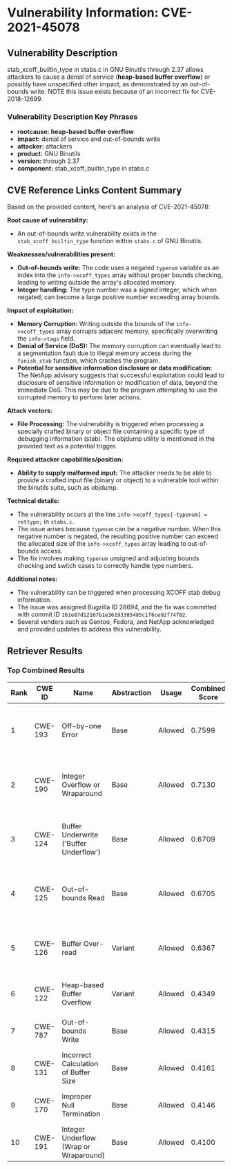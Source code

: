 # Vulnerability Information: CVE-2021-45078

## Vulnerability Description
stab_xcoff_builtin_type in stabs.c in GNU Binutils through 2.37 allows attackers to cause a denial of service (**heap-based buffer overflow**) or possibly have unspecified other impact, as demonstrated by an out-of-bounds write. NOTE this issue exists because of an incorrect fix for CVE-2018-12699.

### Vulnerability Description Key Phrases
- **rootcause:** **heap-based buffer overflow**
- **impact:** denial of service and out-of-bounds write
- **attacker:** attackers
- **product:** GNU Binutils
- **version:** through 2.37
- **component:** stab_xcoff_builtin_type in stabs.c

## CVE Reference Links Content Summary
Based on the provided content, here's an analysis of CVE-2021-45078:

**Root cause of vulnerability:**
- An out-of-bounds write vulnerability exists in the `stab_xcoff_builtin_type` function within `stabs.c` of GNU Binutils.

**Weaknesses/vulnerabilities present:**
- **Out-of-bounds write:** The code uses a negated `typenum` variable as an index into the `info->xcoff_types` array without proper bounds checking, leading to writing outside the array's allocated memory.
- **Integer handling:** The type number was a signed integer, which when negated, can become a large positive number exceeding array bounds.

**Impact of exploitation:**
- **Memory Corruption:** Writing outside the bounds of the `info->xcoff_types` array corrupts adjacent memory, specifically overwriting the `info->tags` field.
- **Denial of Service (DoS):** The memory corruption can eventually lead to a segmentation fault due to illegal memory access during the `finish_stab` function, which crashes the program.
- **Potential for sensitive information disclosure or data modification:** The NetApp advisory suggests that successful exploitation could lead to disclosure of sensitive information or modification of data, beyond the immediate DoS. This may be due to the program attempting to use the corrupted memory to perform later actions.

**Attack vectors:**
- **File Processing:** The vulnerability is triggered when processing a specially crafted binary or object file containing a specific type of debugging information (stab). The objdump utility is mentioned in the provided text as a potential trigger.

**Required attacker capabilities/position:**
- **Ability to supply malformed input:** The attacker needs to be able to provide a crafted input file (binary or object) to a vulnerable tool within the binutils suite, such as objdump.

**Technical details:**
- The vulnerability occurs at the line `info->xcoff_types[-typenum] = rettype;` in `stabs.c`.
- The issue arises because `typenum` can be a negative number. When this negative number is negated, the resulting positive number can exceed the allocated size of the `info->xcoff_types` array leading to out-of-bounds access.
- The fix involves making `typenum` unsigned and adjusting bounds checking and switch cases to correctly handle type numbers.

**Additional notes:**
- The vulnerability can be triggered when processing XCOFF stab debug information.
- The issue was assigned Bugzilla ID 28694, and the fix was committed with commit ID `161e87d12167b1e36193385485c1f6ce92f74f02`.
- Several vendors such as Gentoo, Fedora, and NetApp acknowledged and provided updates to address this vulnerability.

## Retriever Results

### Top Combined Results

| Rank | CWE ID | Name | Abstraction | Usage | Combined Score | Retrievers | Individual Scores |
|------|--------|------|-------------|-------|---------------|------------|-------------------|
| 1 | CWE-193 | Off-by-one Error | Base | Allowed | 0.7599 | dense, sparse, graph | dense: 0.521, sparse: 0.301, graph: 0.913 |
| 2 | CWE-190 | Integer Overflow or Wraparound | Base | Allowed | 0.7130 | dense, sparse, graph | dense: 0.568, sparse: 0.284, graph: 0.745 |
| 3 | CWE-124 | Buffer Underwrite ('Buffer Underflow') | Base | Allowed | 0.6709 | dense, sparse, graph | dense: 0.553, sparse: 0.226, graph: 0.741 |
| 4 | CWE-125 | Out-of-bounds Read | Base | Allowed | 0.6705 | dense, sparse, graph | dense: 0.525, sparse: 0.285, graph: 0.686 |
| 5 | CWE-126 | Buffer Over-read | Variant | Allowed | 0.6367 | dense, sparse, graph | dense: 0.568, sparse: 0.263, graph: 0.714 |
| 6 | CWE-122 | Heap-based Buffer Overflow | Variant | Allowed | 0.4349 | dense, sparse | dense: 0.579, sparse: 0.317 |
| 7 | CWE-787 | Out-of-bounds Write | Base | Allowed | 0.4315 | sparse, graph | sparse: 0.246, graph: 0.813 |
| 8 | CWE-131 | Incorrect Calculation of Buffer Size | Base | Allowed | 0.4161 | dense, sparse | dense: 0.543, sparse: 0.252 |
| 9 | CWE-170 | Improper Null Termination | Base | Allowed | 0.4146 | sparse, graph | sparse: 0.231, graph: 0.789 |
| 10 | CWE-191 | Integer Underflow (Wrap or Wraparound) | Base | Allowed | 0.4100 | dense, sparse | dense: 0.539, sparse: 0.245 |

